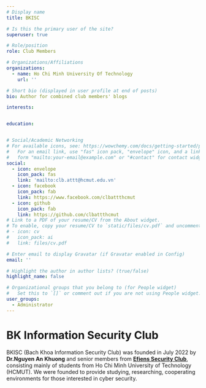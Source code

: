 ```yaml
---
# Display name
title: BKISC

# Is this the primary user of the site?
superuser: true

# Role/position
role: Club Members

# Organizations/Affiliations
organizations:
  - name: Ho Chi Minh University Of Technology
    url: ''

# Short bio (displayed in user profile at end of posts)
bio: Author for combined club members' blogs

interests:


education:


# Social/Academic Networking
# For available icons, see: https://wowchemy.com/docs/getting-started/page-builder/#icons
#   For an email link, use "fas" icon pack, "envelope" icon, and a link in the
#   form "mailto:your-email@example.com" or "#contact" for contact widget.
social:
  - icon: envelope
    icon_pack: fas
    link: 'mailto:clb.attt@hcmut.edu.vn'
  - icon: facebook
    icon_pack: fab
    link: https://www.facebook.com/clbattthcmut
  - icon: github
    icon_pack: fab
    link: https://github.com/clbattthcmut
# Link to a PDF of your resume/CV from the About widget.
# To enable, copy your resume/CV to `static/files/cv.pdf` and uncomment the lines below.
# - icon: cv
#   icon_pack: ai
#   link: files/cv.pdf

# Enter email to display Gravatar (if Gravatar enabled in Config)
email: ''

# Highlight the author in author lists? (true/false)
highlight_name: false

# Organizational groups that you belong to (for People widget)
#   Set this to `[]` or comment out if you are not using People widget.
user_groups:
  - Administrator
---
```

<h1>BK Information Security Club</h1>

BKISC (Bach Khoa Information Security Club) was founded in July 2022 by **Dr.Nguyen An Khuong** and senior members from [**Efiens Security Club**](https://efiens.com/), consisting mainly of students from Ho Chi Minh University of Technology (HCMUT). We were founded to provide studying, researching, cooperating environments for those interested in cyber security.